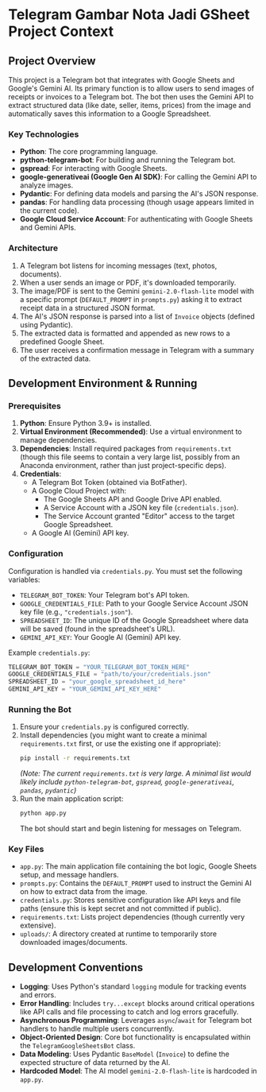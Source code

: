# Telegram Gambar Nota Jadi GSheet Project Context

## Project Overview

This project is a Telegram bot that integrates with Google Sheets and Google's Gemini AI. Its primary function is to allow users to send images of receipts or invoices to a Telegram bot. The bot then uses the Gemini API to extract structured data (like date, seller, items, prices) from the image and automatically saves this information to a Google Spreadsheet.

### Key Technologies

* **Python**: The core programming language.
* **python-telegram-bot**: For building and running the Telegram bot.
* **gspread**: For interacting with Google Sheets.
* **google-generativeai (Google Gen AI SDK)**: For calling the Gemini API to analyze images.
* **Pydantic**: For defining data models and parsing the AI's JSON response.
* **pandas**: For handling data processing (though usage appears limited in the current code).
* **Google Cloud Service Account**: For authenticating with Google Sheets and Gemini APIs.

### Architecture

1.  A Telegram bot listens for incoming messages (text, photos, documents).
2.  When a user sends an image or PDF, it's downloaded temporarily.
3.  The image/PDF is sent to the Gemini `gemini-2.0-flash-lite` model with a specific prompt (`DEFAULT_PROMPT` in `prompts.py`) asking it to extract receipt data in a structured JSON format.
4.  The AI's JSON response is parsed into a list of `Invoice` objects (defined using Pydantic).
5.  The extracted data is formatted and appended as new rows to a predefined Google Sheet.
6.  The user receives a confirmation message in Telegram with a summary of the extracted data.

## Development Environment & Running

### Prerequisites

1.  **Python**: Ensure Python 3.9+ is installed.
2.  **Virtual Environment (Recommended)**: Use a virtual environment to manage dependencies.
3.  **Dependencies**: Install required packages from `requirements.txt` (though this file seems to contain a very large list, possibly from an Anaconda environment, rather than just project-specific deps).
4.  **Credentials**:
    *   A Telegram Bot Token (obtained via BotFather).
    *   A Google Cloud Project with:
        *   The Google Sheets API and Google Drive API enabled.
        *   A Service Account with a JSON key file (`credentials.json`).
        *   The Service Account granted "Editor" access to the target Google Spreadsheet.
    *   A Google AI (Gemini) API key.

### Configuration

Configuration is handled via `credentials.py`. You must set the following variables:

*   `TELEGRAM_BOT_TOKEN`: Your Telegram bot's API token.
*   `GOOGLE_CREDENTIALS_FILE`: Path to your Google Service Account JSON key file (e.g., `"credentials.json"`).
*   `SPREADSHEET_ID`: The unique ID of the Google Spreadsheet where data will be saved (found in the spreadsheet's URL).
*   `GEMINI_API_KEY`: Your Google AI (Gemini) API key.

Example `credentials.py`:
```python
TELEGRAM_BOT_TOKEN = "YOUR_TELEGRAM_BOT_TOKEN_HERE"
GOOGLE_CREDENTIALS_FILE = "path/to/your/credentials.json"
SPREADSHEET_ID = "your_google_spreadsheet_id_here"
GEMINI_API_KEY = "YOUR_GEMINI_API_KEY_HERE"
```

### Running the Bot

1.  Ensure your `credentials.py` is configured correctly.
2.  Install dependencies (you might want to create a minimal `requirements.txt` first, or use the existing one if appropriate):
    ```bash
    pip install -r requirements.txt
    ```
    *(Note: The current `requirements.txt` is very large. A minimal list would likely include `python-telegram-bot`, `gspread`, `google-generativeai`, `pandas`, `pydantic`)*
3.  Run the main application script:
    ```bash
    python app.py
    ```
    The bot should start and begin listening for messages on Telegram.

### Key Files

*   `app.py`: The main application file containing the bot logic, Google Sheets setup, and message handlers.
*   `prompts.py`: Contains the `DEFAULT_PROMPT` used to instruct the Gemini AI on how to extract data from the image.
*   `credentials.py`: Stores sensitive configuration like API keys and file paths (ensure this is kept secret and not committed if public).
*   `requirements.txt`: Lists project dependencies (though currently very extensive).
*   `uploads/`: A directory created at runtime to temporarily store downloaded images/documents.

## Development Conventions

*   **Logging**: Uses Python's standard `logging` module for tracking events and errors.
*   **Error Handling**: Includes `try...except` blocks around critical operations like API calls and file processing to catch and log errors gracefully.
*   **Asynchronous Programming**: Leverages `async`/`await` for Telegram bot handlers to handle multiple users concurrently.
*   **Object-Oriented Design**: Core bot functionality is encapsulated within the `TelegramGoogleSheetsBot` class.
*   **Data Modeling**: Uses Pydantic `BaseModel` (`Invoice`) to define the expected structure of data returned by the AI.
*   **Hardcoded Model**: The AI model `gemini-2.0-flash-lite` is hardcoded in `app.py`.
